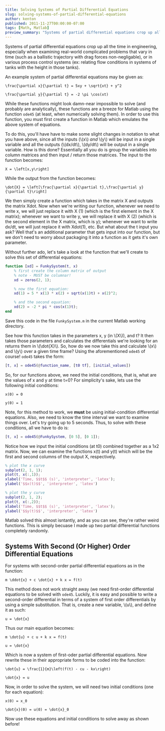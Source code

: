 ```yaml
---
title: Solving Systems of Partial Differential Equations
slug: solving-systems-of-partial-differential-equations
author: kenton
published: 2011-11-27T00:00:00-07:00
tags: [Math, Matlab]
preview_summary: "Systems of partial differential equations crop up all the time in engineering, especially when examining real-world complicated problems that vary in time (such as a ballistic trajectory with drag forces non-negligable), or in various process control systems (ex: relating flow conditions in systems of tanks with the height in those tanks)."
---
```


Systems of partial differential equations crop up all the time in engineering, especially when examining real-world complicated problems that vary in time (such as a ballistic trajectory with drag forces non-negligable), or in various process control systems (ex: relating flow conditions in systems of tanks with the height in those tanks).

An example system of partial differential equations may be given as:

```katex
\frac{\partial x}{\partial t} = 5xy + \sqrt{xt} + y^2
```

```katex
\frac{\partial y}{\partial t} = -2 \pi \cos(xt)
```

While these functions might look damn-near impossible to solve (and probably are analytically), these functions are a breeze for Matlab using the function `ode45` (at least, when numerically solving them). In order to use this function, you must first create a function in Matlab which emulates the above system of equations.

To do this, you'll have have to make some slight changes in notation to what you have above, since all the inputs (\\(x\\) _and_ \\(y\\) will be input in a single variable and all the outputs (\\(dx/dt\\), \\(dy/dt\\) will be output in a single variable. How is this done? Essentially all you do is group the variables into column matrices and then input / return those matrices. The input to the function becomes:

```katex
X = \left[x,y\right]
```

While the output from the function becomes:

```katex
\dot{X} = \left[\frac{\partial x}{\partial t},\frac{\partial y}{\partial t}\right]
```

We then simply create a function which takes in the matrix X and outputs the matrix Xdot. Now when we're writing our function, whenever we need to write x, we will just replace it with X (1) (which is the first element in the X matrix); whenever we want to write y, we will replace it with X (2) (which is the second element in the X matrix, which is y); whenever we want to write dx/dt, we will just replace it with Xdot(1), etc. But what about the t input you ask? Well that's an additional parameter that gets input into our function, but we don't need to worry about packaging it into a function as it gets it's own parameter.

Without further ado, let's take a look at the function that we'll create to solve this set of differential equations:

```matlab
function [xd] = FunkySystem(t, x)
    % first create the column matrix of output
    % note - MUST be columnar!
    xd = zeros(2, 1);

    % now the first equation:
    xd(1) = 5 * x(1) * x(2) + sqrt(x(1)t) + x(2)^2;

    % and the second equation:
    xd(2) = -2 * pi * cos(x(1)t);
end
```

Save this code in the file `FunkySystem.m` in the current Matlab working directory.

See how this function takes in the parameters x, y (in \\(X\\)), and t? It then takes those parameters and calculates the differentials we're looking for an returns them in \\(\dot{X}\\). So, how do we now take this and calculate \\(x\\) and \\(y\\) over a given time frame? Using the aforementioned `ode45` of course! `ode45` takes the form:

```matlab
[t, x] = ode45(@function_name, [t0 tf], [initial_values])
```

So, for our functions above, we need the initial conditions, that is, what are the values of x and y at time t=0? For simplicity's sake, lets use the following initial conditions:

```katex
x(0) = 0
```

```katex
y(0) = 1
```

Note, for this method to work, we **must** be using initial-condition differential equations. Also, we need to know the time interval we want to examine things over. Let's try going up to 5 seconds. Thus, to solve with these conditions, all we have to do is:

```matlab
[t, x] = ode45(@FunkySystem, [0 5], [0 1]);
```

Notice how we input the initial conditions (at t0) combined together as a 1x2 matrix. Now, we can examine the functions x(t) and y(t) which will be the first and second columns of the output X, respectively.

```matlab
% plot the x curve
subplot(2, 1, 1);
plot(t, x(:,1));
xlabel('Time, $$t$$ (s)', 'interpreter', 'latex');
ylabel('$$x(t)$$', 'interpreter', 'latex')

% plot the y curve
subplot(2, 1, 2);
plot(t, x(:,2));
xlabel('Time, $$t$$ (s)', 'interpreter', 'latex');
ylabel('$$y(t)$$', 'interpreter', 'latex')
```

Matlab solved this almost isntantly, and as you can see, they're rather weird functions. This is simply becuase I made up two partial differential functions completely randomly.

## Systems With Second (Or Higher) Order Differential Equations

For systems with second-order partial differential equations as in the function:

```katex
m \ddot{x} + c \dot{x} + k x = f(t)
```

This method does not work straight away (we need first-order differential equations to be solved with `ode45`. Luckily, it is easy and possible to write a second-order differential in terms of a system of first order differentials by using a simple substitution. That is, create a new variable, \\(u\\), and define it as such:

```katex
u = \dot{x}
```

Thus our main equation becomes:

```katex
m \dot{u} + c u + k x = f(t)
```

```katex
u = \dot{x}
```

Which is now a system of first-oder partial differential equations. Now rewrite these in their appropriate forms to be coded into the function:

```katex
\dot{u} = \frac{1}{m}\left(f(t) - cu - kx\right)
```

```katex
\dot{x} = u
```

Now, in order to solve the system, we will need two initial conditions (one for each equation):

```katex
x(0) = x_0
```

```katex
\dot{x}(0) = u(0) = \dot{x}_0
```

Now use these equations and initial conditions to solve away as shown before!